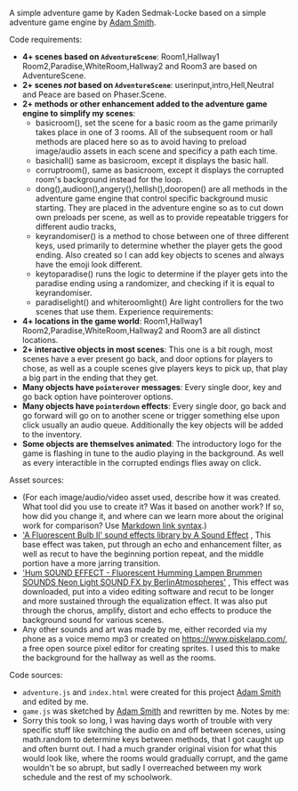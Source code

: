 A simple adventure game by Kaden Sedmak-Locke based on a simple adventure game engine by [Adam Smith](https://github.com/rndmcnlly).

Code requirements:
- **4+ scenes based on `AdventureScene`**: Room1,Hallway1 Room2,Paradise,WhiteRoom,Hallway2 and Room3 are based on AdventureScene.
- **2+ scenes *not* based on `AdventureScene`**: userinput,intro,Hell,Neutral and Peace are based on Phaser.Scene.
- **2+ methods or other enhancement added to the adventure game engine to simplify my scenes**:
    - basicroom(), set the scene for a basic room as the game primarily takes place in one of 3 rooms. All of the subsequent room or hall methods are placed here so as to avoid having to preload image/audio assets in each scene and specificy a path each time. 
    - basichall() same as basicroom, except it displays the basic hall.
    - corruptroom(), same as basicroom, except it displays the corrupted room's background instead for the loop.
    - dong(),audioon(),angery(),hellish(),dooropen() are all methods in the adventure game engine that control specific background music starting. They are placed in the adventure engine so as to cut down own preloads per scene, as well as to provide repeatable triggers for different audio tracks,
    - keyrandomiser() is a method to chose between one of three different keys, used primarily to determine whether the player gets the good ending. Also created so I can add key objects to scenes and always have the emoji look different.
    -  keytoparadise() runs the logic to determine if the player gets into the paradise ending using a randomizer, and checking if it is equal to keyrandomiser.
    - paradiselight() and whiteroomlight() Are light controllers for the two scenes that use them. 
Experience requirements:
- **4+ locations in the game world**: Room1,Hallway1 Room2,Paradise,WhiteRoom,Hallway2 and Room3 are all distinct locations.
- **2+ interactive objects in most scenes**: This one is a bit rough, most scenes have a ever present go back, and door options for players to chose, as well as a couple scenes give players keys to pick up, that play a big part in the ending that they get. 
- **Many objects have `pointerover` messages**: Every single door, key and go back option have pointerover options.
- **Many objects have `pointerdown` effects**: Every single door, go back and go forward will go on to another scene or trigger something else upon click usually an audio queue. Additionally the key objects will be added to the inventory. 
- **Some objects are themselves animated**: The introductory logo for the game is flashing in tune to the audio playing in the background. As well as every interactible in the corrupted endings flies away on click.

Asset sources:
- (For each image/audio/video asset used, describe how it was created. What tool did you use to create it? Was it based on another work? If so, how did you change it, and where can we learn more about the original work for comparison? Use [Markdown link syntax](https://docs.github.com/en/get-started/writing-on-github/getting-started-with-writing-and-formatting-on-github/basic-writing-and-formatting-syntax#links).)
- ['A Fluorescent Bulb II' sound effects library by A Sound Effect](https://www.youtube.com/watch?v=baUq5va4w3U) , This base effect was taken, put through an echo and enhancement filter, as well as recut to have the beginning portion repeat, and the middle portion have a more jarring transition.
- ['Hum SOUND EFFECT - Fluorescent Humming Lampen Brummen SOUNDS Neon Light SOUND FX by BerlinAtmospheres'](https://www.youtube.com/watch?v=BL8B_yh2iJs) , This effect was downloaded, put into a video editing software and recut to be longer and more sustained through the equalization effect. It was also put through the chorus, amplify, distort and echo effects to produce the background sound for various scenes.
- Any other sounds and art was made by me, either recorded via my phone as a voice memo mp3 or created on https://www.piskelapp.com/, a free open source pixel editor for creating sprites. I used this to make the background for the hallway as well as the rooms.

Code sources:
- `adventure.js` and `index.html` were created for this project [Adam Smith](https://github.com/rndmcnlly) and edited by me.
- `game.js` was sketched by [Adam Smith](https://github.com/rndmcnlly) and rewritten by me.
Notes by me:
- Sorry this took so long, I was having days worth of trouble with very specific stuff like switching the audio on and off between scenes, using math.random to determine keys between methods, that I got caught up and often burnt out. I had a much grander original vision for what this would look like, where the rooms would gradually corrupt, and the game wouldn't be so abrupt, but sadly I overreached between my work schedule and the rest of my schoolwork. 